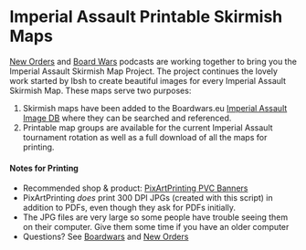# Imperial Assault Printable Skirmish Maps

[New Orders](https://neworders.xyz) and [Board Wars](http://boardwars.eu/) podcasts are working together to bring you the Imperial Assault Skirmish Map Project. The project continues the lovely work started by Ibsh to create beautiful images for every Imperial Assault Skirmish Map. These maps serve two purposes:

1. Skirmish maps have been added to the Boardwars.eu [Imperial Assault Image DB](http://cards.boardwars.eu/index.php?album=Skirmish-Maps) where they can be searched and referenced.
2. Printable map groups are available for the current Imperial Assault tournament rotation as well as a full download of all the maps for printing.

#### Notes for Printing
* Recommended shop & product: [PixArtPrinting PVC Banners](https://www.pixartprinting.com/signage/banners-mesh/pvc-banner/)
* PixArtPrinting *does* print 300 DPI JPGs (created with this script) in addition to PDFs, even though they ask for PDFs initially.
* The JPG files are very large so some people have trouble seeing them on their computer. Give them some time if you have an older computer
* Questions? See [Boardwars](http://boardwars.eu/ia-maps/) and [New Orders](https://neworders.xyz/imperial-assault-skirmish-map-project/)
